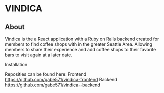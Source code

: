 # VINDICA


## About

Vindica is the a React application with a Ruby on Rails backend created for members to find coffee shops with in the greater Seattle Area.  Allowing members to share their experience and add coffee shops to their favorite bars to visit again at a later date.

Installation

Reposities can be found here: 
Frontend
https://github.com/gabe571/vindica-frontend
Backend
https://github.com/gabe571/vindica--backend
